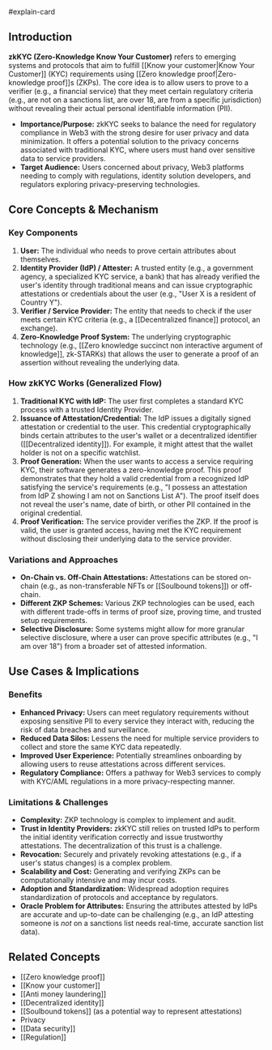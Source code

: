 #explain-card

## Introduction

**zkKYC (Zero-Knowledge Know Your Customer)** refers to emerging systems and protocols that aim to fulfill [[Know your customer|Know Your Customer]] (KYC) requirements using [[Zero knowledge proof|Zero-knowledge proof]]s (ZKPs). The core idea is to allow users to prove to a verifier (e.g., a financial service) that they meet certain regulatory criteria (e.g., are not on a sanctions list, are over 18, are from a specific jurisdiction) without revealing their actual personal identifiable information (PII).

- **Importance/Purpose:** zkKYC seeks to balance the need for regulatory compliance in Web3 with the strong desire for user privacy and data minimization. It offers a potential solution to the privacy concerns associated with traditional KYC, where users must hand over sensitive data to service providers.
- **Target Audience:** Users concerned about privacy, Web3 platforms needing to comply with regulations, identity solution developers, and regulators exploring privacy-preserving technologies.

## Core Concepts & Mechanism

### Key Components

1.  **User:** The individual who needs to prove certain attributes about themselves.
2.  **Identity Provider (IdP) / Attester:** A trusted entity (e.g., a government agency, a specialized KYC service, a bank) that has already verified the user's identity through traditional means and can issue cryptographic attestations or credentials about the user (e.g., "User X is a resident of Country Y").
3.  **Verifier / Service Provider:** The entity that needs to check if the user meets certain KYC criteria (e.g., a [[Decentralized finance]] protocol, an exchange).
4.  **Zero-Knowledge Proof System:** The underlying cryptographic technology (e.g., [[Zero knowledge succinct non interactive argument of knowledge]], zk-STARKs) that allows the user to generate a proof of an assertion without revealing the underlying data.

### How zkKYC Works (Generalized Flow)

1.  **Traditional KYC with IdP:** The user first completes a standard KYC process with a trusted Identity Provider.
2.  **Issuance of Attestation/Credential:** The IdP issues a digitally signed attestation or credential to the user. This credential cryptographically binds certain attributes to the user's wallet or a decentralized identifier ([[Decentralized identity]]). For example, it might attest that the wallet holder is not on a specific watchlist.
3.  **Proof Generation:** When the user wants to access a service requiring KYC, their software generates a zero-knowledge proof. This proof demonstrates that they hold a valid credential from a recognized IdP satisfying the service's requirements (e.g., "I possess an attestation from IdP Z showing I am not on Sanctions List A"). The proof itself does not reveal the user's name, date of birth, or other PII contained in the original credential.
4.  **Proof Verification:** The service provider verifies the ZKP. If the proof is valid, the user is granted access, having met the KYC requirement without disclosing their underlying data to the service provider.

### Variations and Approaches

- **On-Chain vs. Off-Chain Attestations:** Attestations can be stored on-chain (e.g., as non-transferable NFTs or [[Soulbound tokens]]) or off-chain.
- **Different ZKP Schemes:** Various ZKP technologies can be used, each with different trade-offs in terms of proof size, proving time, and trusted setup requirements.
- **Selective Disclosure:** Some systems might allow for more granular selective disclosure, where a user can prove specific attributes (e.g., "I am over 18") from a broader set of attested information.

## Use Cases & Implications

### Benefits

- **Enhanced Privacy:** Users can meet regulatory requirements without exposing sensitive PII to every service they interact with, reducing the risk of data breaches and surveillance.
- **Reduced Data Silos:** Lessens the need for multiple service providers to collect and store the same KYC data repeatedly.
- **Improved User Experience:** Potentially streamlines onboarding by allowing users to reuse attestations across different services.
- **Regulatory Compliance:** Offers a pathway for Web3 services to comply with KYC/AML regulations in a more privacy-respecting manner.

### Limitations & Challenges

- **Complexity:** ZKP technology is complex to implement and audit.
- **Trust in Identity Providers:** zkKYC still relies on trusted IdPs to perform the initial identity verification correctly and issue trustworthy attestations. The decentralization of this trust is a challenge.
- **Revocation:** Securely and privately revoking attestations (e.g., if a user's status changes) is a complex problem.
- **Scalability and Cost:** Generating and verifying ZKPs can be computationally intensive and may incur costs.
- **Adoption and Standardization:** Widespread adoption requires standardization of protocols and acceptance by regulators.
- **Oracle Problem for Attributes:** Ensuring the attributes attested by IdPs are accurate and up-to-date can be challenging (e.g., an IdP attesting someone is _not_ on a sanctions list needs real-time, accurate sanction list data).

## Related Concepts

- [[Zero knowledge proof]]
- [[Know your customer]]
- [[Anti money laundering]]
- [[Decentralized identity]]
- [[Soulbound tokens]] (as a potential way to represent attestations)
- Privacy
- [[Data security]]
- [[Regulation]]
